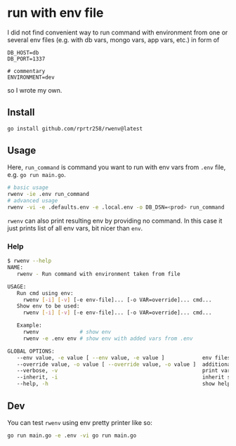 # run with env file

I did not find convenient way to run command with environment from one or several env files (e.g. with db vars, mongo vars, app vars, etc.) in form of
```env
DB_HOST=db
DB_PORT=1337

# commentary
ENVIRONMENT=dev
```
so I wrote my own.

## Install
```bash
go install github.com/rprtr258/rwenv@latest
```

## Usage
Here, `run_command` is command you want to run with env vars from `.env` file, e.g. `go run main.go`.
```bash
# basic usage
rwenv -ie .env run_command
# advanced usage
rwenv -vi -e .defaults.env -e .local.env -o DB_DSN=<prod> run_command
```

`rwenv` can also print resulting env by providing no command. In this case it just prints list of all env vars, bit nicer than `env`.

### Help
```bash
$ rwenv --help
NAME:
   rwenv - Run command with environment taken from file

USAGE:
   Run cmd using env:
     rwenv [-i] [-v] [-e env-file]... [-o VAR=override]... cmd...
   Show env to be used:
     rwenv [-i] [-v] [-e env-file]... [-o VAR=override]... cmd...

   Example:
     rwenv             # show env
     rwenv -e .env env # show env with added vars from .env

GLOBAL OPTIONS:
   --env value, -e value [ --env value, -e value ]            env files to take vars from
   --override value, -o value [ --override value, -o value ]  additional env vars in form of VAR_NAME=VALUE
   --verbose, -v                                              print var reading info (default: false)
   --inherit, -i                                              inherit shell env vars (default: false)
   --help, -h                                                 show help
```

## Dev
You can test `rwenv` using env pretty printer like so:
```bash
go run main.go -e .env -vi go run main.go
```
